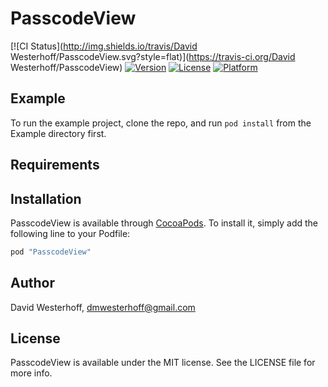 # PasscodeView

[![CI Status](http://img.shields.io/travis/David Westerhoff/PasscodeView.svg?style=flat)](https://travis-ci.org/David Westerhoff/PasscodeView)
[![Version](https://img.shields.io/cocoapods/v/PasscodeView.svg?style=flat)](http://cocoapods.org/pods/PasscodeView)
[![License](https://img.shields.io/cocoapods/l/PasscodeView.svg?style=flat)](http://cocoapods.org/pods/PasscodeView)
[![Platform](https://img.shields.io/cocoapods/p/PasscodeView.svg?style=flat)](http://cocoapods.org/pods/PasscodeView)

## Example

To run the example project, clone the repo, and run `pod install` from the Example directory first.

## Requirements

## Installation

PasscodeView is available through [CocoaPods](http://cocoapods.org). To install
it, simply add the following line to your Podfile:

```ruby
pod "PasscodeView"
```

## Author

David Westerhoff, dmwesterhoff@gmail.com

## License

PasscodeView is available under the MIT license. See the LICENSE file for more info.
